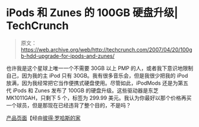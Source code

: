 # iPods 和 Zunes 的 100GB 硬盘升级| TechCrunch

> 原文：<https://web.archive.org/web/http://techcrunch.com/2007/04/20/100gb-hdd-upgrade-for-ipods-and-zunes/>

也许我是这个星球上唯一一个不需要 30GB 以上 PMP 的人，或者我下意识地限制自己，因为我的主 iPod 只有 30GB。我有很多音乐会，但是我很少把我的 iPod 放满，因为我经常把它当作便携式硬盘使用。尽管如此，iPodMods 还是为第五代 iPods 和 Zunes 发布了 100GB 的硬盘升级。这些驱动器是东芝 MK1011GAH，只剩下 5 个，标签为 299.99 美元。我认为你最好以那个价格再买一个球员，但是那现在已经违背了整个目的，不是吗？

[产品页面](https://web.archive.org/web/20141012162355/http://www.ipodmods.com/shop/3018-hard-drive-disk-mk1011gah.html)【经由[彼得·罗哈斯的家](https://web.archive.org/web/20141012162355/http://www.engadget.com/2007/04/19/ipodmods-offers-100gb-upgrades-for-ipods-and-zunes/)